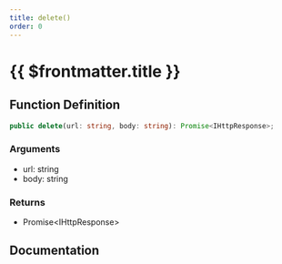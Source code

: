 ```yaml
---
title: delete()
order: 0
---
```


# {{ $frontmatter.title }}

<!--@include: ./delete_partial_header.md-->

## Function Definition

```ts
public delete(url: string, body: string): Promise<IHttpResponse>;
```

### Arguments

* url: string
* body: string

### Returns

* Promise\<IHttpResponse\>

## Documentation

<!--@include: ./delete_partial_footer.md-->
